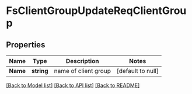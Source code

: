 # FsClientGroupUpdateReqClientGroup

## Properties
Name | Type | Description | Notes
------------ | ------------- | ------------- | -------------
**Name** | **string** | name of client group | [default to null]

[[Back to Model list]](../README.md#documentation-for-models) [[Back to API list]](../README.md#documentation-for-api-endpoints) [[Back to README]](../README.md)


